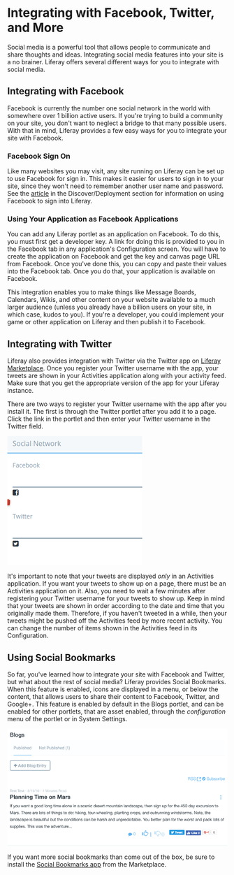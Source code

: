 # Integrating with Facebook, Twitter, and More [](id=integrating-with-facebook-twitter-and-more)

Social media is a powerful tool that allows people to communicate and share 
thoughts and ideas. Integrating social media features into your site is a no 
brainer. Liferay offers several different ways for you to integrate with social 
media.

## Integrating with Facebook

Facebook is currently the number one social network in the world with somewhere
over 1 billion active users. If you're trying to build a community on your 
site, you don't want to neglect a bridge to that many possible users. With 
that in mind, Liferay provides a few easy ways for you to integrate your site 
with Facebook.

### Facebook Sign On [](id=facebook-sign-on)

Like many websites you may visit, any site running on Liferay can be set up
to use Facebook for sign in. This makes it easier for users to sign in to your
site, since they won't need to remember another user name and password. See the
[article](/discover/deployment/-/knowledge_base/7-0/facebook-connect-single-sign-on-authentication) in the Discover/Deployment section for information on using Facebook to
sign into Liferay. 

### Using Your Application as Facebook Applications [](id=using-your-portlets-as-facebook-applications)

You can add any Liferay portlet as an application on Facebook. To do this, you
must first get a developer key. A link for doing this is provided to you in the
Facebook tab in any application's Configuration screen. You will have to create the
application on Facebook and get the key and canvas page URL from Facebook. Once
you've done this, you can copy and paste their values into the Facebook tab.
Once you do that, your application is available on Facebook.

This integration enables you to make things like Message Boards, Calendars,
Wikis, and other content on your website available to a much larger audience
(unless you already have a billion users on your site, in which case, kudos to
you). If you're a developer, you could implement your game or other application
on Liferay and then publish it to Facebook.

## Integrating with Twitter [](id=integrating-with-twitter)

Liferay also provides integration with Twitter via the Twitter app on [Liferay
Marketplace](http://liferay.com/marketplace). Once you register your 
Twitter username with the app, your tweets are shown in your Activities
application along with your activity feed. Make sure that you get the
appropriate version of the app for your Liferay instance. 

There are two ways to register your Twitter username with the app after you 
install it. The first is through the Twitter portlet after you add it to a page. 
Click the link in the portlet and then enter your Twitter username in the 
Twitter field. 

![Figure 1: Register your Twitter account.](../../../images/social-network-accounts.png)

It's important to note that your tweets are displayed *only* in an Activities 
application. If you want your tweets to show up on a page, there must be an 
Activities application on it. Also, you need to wait a few minutes after registering 
your Twitter username for your tweets to show up. Keep in mind that your tweets
are shown in order according to the date and time that you originally made them.
Therefore, if you haven't tweeted in a while, then your tweets might be pushed
off the Activities feed by more recent activity. You can change the number of
items shown in the Activities feed in its Configuration.

## Using Social Bookmarks [](id=using-social-bookmarks)

So far, you've learned how to integrate your site with Facebook and Twitter, but
what about the rest of social media? Liferay provides Social Bookmarks. When 
this feature is enabled, icons are displayed in a menu, or below the content, 
that allows users to share their content to Facebook, Twitter, and Google+. This 
feature is enabled by default in the Blogs portlet, and can be enabled for other 
portlets, that are asset enabled, through the *configuration* menu of the 
portlet or in System Settings.

![Figure 2: Social Bookmarks are enabled by default in the Blogs portlet.](../../../images/social-bookmarks.png)

If you want more social bookmarks than come out of the box, be sure to install 
the [Social Bookmarks app](https://web.liferay.com/marketplace/-/mp/application/15188453) 
from the Marketplace.

